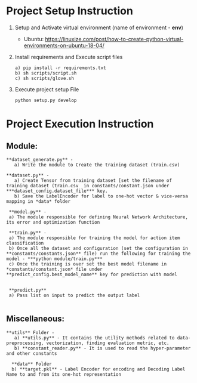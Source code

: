 # Project Setup Instruction
1) Setup and Activate virtual environment (name of environment - **env**)
      - Ubuntu: https://linuxize.com/post/how-to-create-python-virtual-environments-on-ubuntu-18-04/

2) Install requirements and Execute script files
    ```
    a) pip install -r requirements.txt
    b) sh scripts/script.sh
    c) sh scripts/glove.sh
    ```

3) Execute project setup File
    ```
    python setup.py develop
    ```
              
     
 # Project Execution Instruction
 ## Module:
 ```
 **dataset_generate.py** - 
    a) Write the module to Create the training dataset (train.csv)
 
 **dataset.py** - 
    a) Create Tensor from training dataset [set the filename of training dataset (train.csv  in constants/constant.json under ***dataset_config.dataset_file*** key.
    b) Save the LabelEncoder for label to one-hot vector & vice-versa mapping in *data* folder
    
  **model.py** - 
  a) The module responsible for defining Neural Network Architecture, its error and optimization function
        
  **train.py** - 
  a) The module responsible for training the model for action item classification
  b) Once all the dataset and configuration (set the configuration in **constants/constants.json** file) run the following for training the model - ***python module/train.py***
  c) Once the training is over set the best model filename in *constants/constant.json* file under **predict_config.best_model_name** key for prediction with model
  
  
  **predict.py**
  a) Pass list on input to predict the output label
          
  ```


 ## Miscellaneous:
 ```
 **utils** Folder - 
    a) **utils.py** - It contains the utility methods related to data-preprocessing, vectorization, finding evaluation metric, etc.
    b) **constant_reader.py** - It is used to read the hyper-parameter and other constants 
    
   **data** Folder
   b) **target.pkl** - Label Encoder for encoding and Decoding Label Name to and from its one-hot representation
    
  
